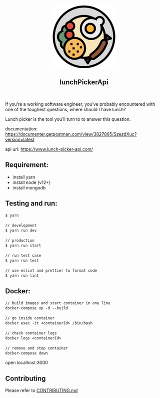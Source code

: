 <p align="center">
  <img width="200px" src="https://github.com/yeukfei02/lunchPickerApi/blob/master/readme-icon.png"><br/>
  <h2 align="center">lunchPickerApi</h2>
</p>

<p align="center">
  <a href="https://travis-ci.com/yeukfei02/lunchPickerApi"><img src="https://travis-ci.com/yeukfei02/lunchPickerApi.svg?branch=master" alt=""></a>
  <a href="https://codecov.io/gh/yeukfei02/lunchPickerApi"><img src="https://codecov.io/gh/yeukfei02/lunchPickerApi/branch/master/graph/badge.svg" alt=""></a>
  <a href="https://discord.gg/YjcunjA"><img src="https://img.shields.io/discord/709269061879595018" alt=""></a>
</p>

If you’re a working software engineer, you’ve probably encountered with one of the toughest questions, where should I have lunch?

Lunch picker is the tool you’ll turn to to answer this question.

documentation: https://documenter.getpostman.com/view/3827865/SzezdXuc?version=latest

api url: https://www.lunch-picker-api.com/

## Requirement:

- install yarn
- install node (v12+)
- install mongodb

## Testing and run:

```
$ yarn

// development
$ yarn run dev

// production
$ yarn run start

// run test case
$ yarn run test

// use eslint and prettier to format code
$ yarn run lint
```

## Docker:

```
// build images and start container in one line
docker-compose up -d --build

// go inside container
docker exec -it <containerId> /bin/bash

// check container logs
docker logs <containerId>

// remove and stop container
docker-compose down
```

open localhost:3000

## Contributing

Please refer to [CONTRIBUTING.md](https://github.com/yeukfei02/lunchPickerApi/blob/master/CONTRIBUTING.md)

